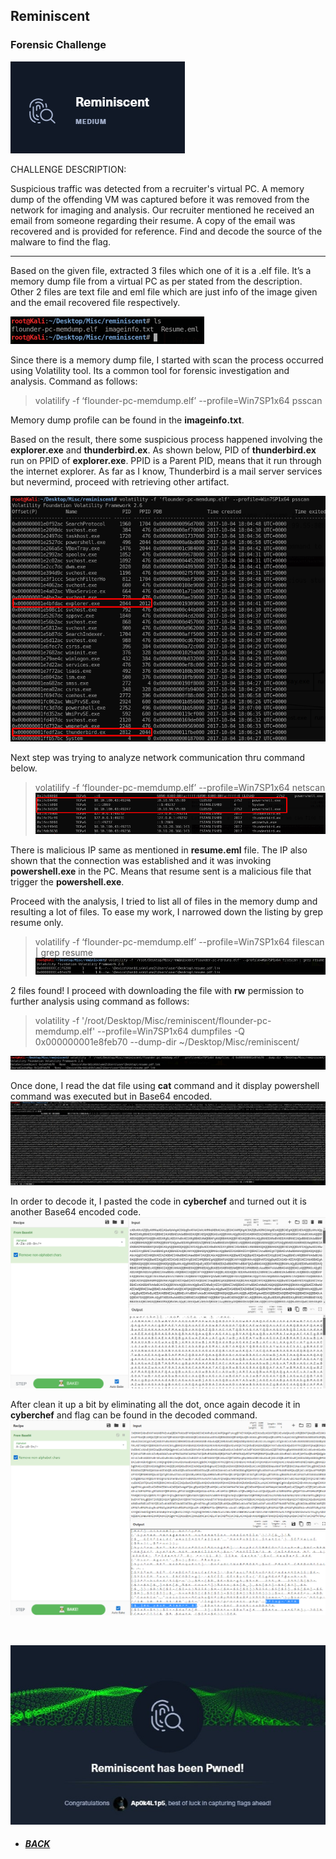 ## **Reminiscent**
### Forensic Challenge

![c.png](https://raw.githubusercontent.com/Ap0k4L1p5/Ap0k4L1p5.github.io/master/content/pages/folder/walkthrough/reminiscent/c.png)

CHALLENGE DESCRIPTION:

Suspicious traffic was detected from a recruiter's virtual PC. A memory dump of the offending VM was captured before it was removed from the network for imaging and analysis. Our recruiter mentioned he received an email from someone regarding their resume. A copy of the email was recovered and is provided for reference. Find and decode the source of the malware to find the flag.

---

Based on the given file, extracted 3 files which one of it is a .elf file. It’s a memory dump file from a virtual PC as per stated from the description. Other 2 files are text file and eml file which are just info of the image given and the email recovered file respectively.

![s1.png](https://raw.githubusercontent.com/Ap0k4L1p5/Ap0k4L1p5.github.io/master/content/pages/folder/walkthrough/reminiscent/s1.png) 

Since there is a memory dump file, I started with scan the process occurred using Volatility tool. Its a common tool for forensic investigation and analysis. Command as follows:

> volatilify -f ‘flounder-pc-memdump.elf’ --profile=Win7SP1x64 psscan

Memory dump profile can be found in the **imageinfo.txt**.

Based on the result, there some suspicious process happened involving the **explorer.exe** and **thunderbird.ex**. As shown below, PID of **thunderbird.ex** run on PPID of **explorer.exe**. PPID is a Parent PID, means that it run through the internet explorer. As far as I know, Thunderbird is a mail server services but nevermind, proceed with retrieving other artifact.

![s2.png](https://raw.githubusercontent.com/Ap0k4L1p5/Ap0k4L1p5.github.io/master/content/pages/folder/walkthrough/reminiscent/s2.png)

Next step was trying to analyze network communication thru command below.

> volatilify -f ‘flounder-pc-memdump.elf’ --profile=Win7SP1x64 netscan
![s3.png](https://raw.githubusercontent.com/Ap0k4L1p5/Ap0k4L1p5.github.io/master/content/pages/folder/walkthrough/reminiscent/s3.png)

There is malicious IP same as mentioned in **resume.eml** file. The IP also shown that the connection was established and it was invoking **powershell.exe** in the PC. Means that resume sent is a malicious file that trigger the **powershell.exe**.

Proceed with the analysis, I tried to list all of files in the memory dump and resulting a lot of files. To ease my work, I narrowed down the listing by grep resume only.

> volatilify -f ‘flounder-pc-memdump.elf’ --profile=Win7SP1x64 filescan | grep resume
![s4.png](https://raw.githubusercontent.com/Ap0k4L1p5/Ap0k4L1p5.github.io/master/content/pages/folder/walkthrough/reminiscent/s4.png)

2 files found! I proceed with downloading the file with **rw** permission to further analysis using command as follows:

> volatility -f '/root/Desktop/Misc/reminiscent/flounder-pc-memdump.elf' --profile=Win7SP1x64 dumpfiles -Q 0x000000001e8feb70 --dump-dir ~/Desktop/Misc/reminiscent/

![s5.png](https://raw.githubusercontent.com/Ap0k4L1p5/Ap0k4L1p5.github.io/master/content/pages/folder/walkthrough/reminiscent/s5.png)

Once done, I read the dat file using **cat** command and it display powershell command was executed but in Base64 encoded.
![s6.png](https://raw.githubusercontent.com/Ap0k4L1p5/Ap0k4L1p5.github.io/master/content/pages/folder/walkthrough/reminiscent/s6.png)

In order to decode it, I pasted the code in **cyberchef** and turned out it is another Base64 encoded code.
![s7.png](https://raw.githubusercontent.com/Ap0k4L1p5/Ap0k4L1p5.github.io/master/content/pages/folder/walkthrough/reminiscent/s7.png)

After clean it up a bit by eliminating all the dot, once again decode it in **cyberchef** and flag can be found in the decoded command.
![s9.png](https://raw.githubusercontent.com/Ap0k4L1p5/Ap0k4L1p5.github.io/master/content/pages/folder/walkthrough/reminiscent/s8.png)

<br>

![e.jpg](https://raw.githubusercontent.com/Ap0k4L1p5/Ap0k4L1p5.github.io/master/content/pages/folder/walkthrough/reminiscent/e.jpg)

*  ##### [BACK](/content/pages/writeup.html "Back to Homepage")
 
